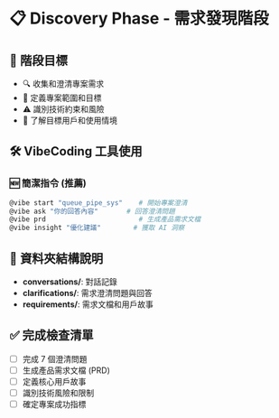 # 📋 Discovery Phase - 需求發現階段

## 🎯 階段目標
- 🔍 收集和澄清專案需求
- 📝 定義專案範圍和目標  
- ⚠️ 識別技術約束和風險
- 👥 了解目標用戶和使用情境

## 🛠️ VibeCoding 工具使用

### 🆕 簡潔指令 (推薦)
```bash
@vibe start "queue_pipe_sys"    # 開始專案澄清
@vibe ask "你的回答內容"       # 回答澄清問題
@vibe prd                       # 生成產品需求文檔
@vibe insight "優化建議"        # 獲取 AI 洞察
```

## 📁 資料夾結構說明
- **conversations/**: 對話記錄
- **clarifications/**: 需求澄清問題與回答
- **requirements/**: 需求文檔和用戶故事

## ✅ 完成檢查清單
- [ ] 完成 7 個澄清問題
- [ ] 生成產品需求文檔 (PRD)
- [ ] 定義核心用戶故事
- [ ] 識別技術風險和限制
- [ ] 確定專案成功指標